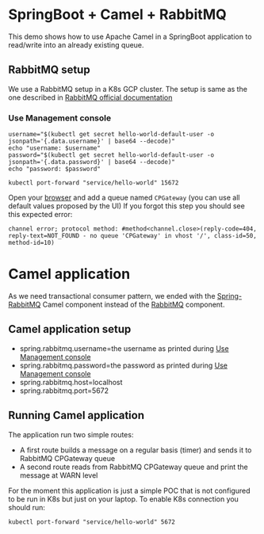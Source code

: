 # SpringBoot + Camel + RabbitMQ
This demo shows how to use Apache Camel in a SpringBoot application to read/write into an already existing queue.
## RabbitMQ setup
We use a RabbitMQ setup in a K8s GCP cluster. The setup is same as the one described in [RabbitMQ official documentation](https://www.rabbitmq.com/kubernetes/operator/quickstart-operator.html)

### Use Management console

```
username="$(kubectl get secret hello-world-default-user -o jsonpath='{.data.username}' | base64 --decode)"
echo "username: $username"
password="$(kubectl get secret hello-world-default-user -o jsonpath='{.data.password}' | base64 --decode)"
echo "password: $password"

kubectl port-forward "service/hello-world" 15672
```

Open your [browser](http://localhost:15672/) and add a queue named `CPGateway` (you can use all default values proposed by the UI)
If you forgot this step you should see this expected error: 

`channel error; protocol method: #method<channel.close>(reply-code=404, reply-text=NOT_FOUND - no queue 'CPGateway' in vhost '/', class-id=50, method-id=10)`

# Camel application

As we need transactional consumer pattern, we ended with the [Spring-RabbitMQ](https://camel.apache.org/components/latest/spring-rabbitmq-component.html) Camel component instead of the [RabbitMQ](https://camel.apache.org/components/latest/rabbitmq-component.html) component.
## Camel application setup
* spring.rabbitmq.username=the username as printed during [Use Management console](#use-management-console)
* spring.rabbitmq.password=the password as printed during [Use Management console](#use-management-console)
* spring.rabbitmq.host=localhost
* spring.rabbitmq.port=5672

## Running Camel application
The application run two simple routes:
* A first route builds a message on a regular basis (timer) and sends it to RabbitMQ CPGateway queue
* A second route reads from RabbitMQ CPGateway queue and print the message at WARN level

For the moment this application is just a simple POC that is not configured to be run in K8s but just on your laptop. To enable K8s connection you should run:

`kubectl port-forward "service/hello-world" 5672`
